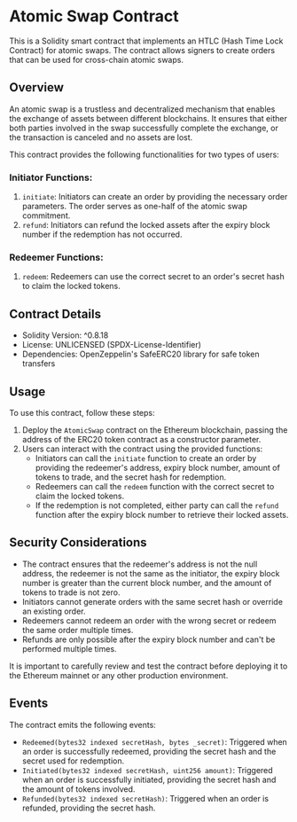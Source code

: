 # Atomic Swap Contract

This is a Solidity smart contract that implements an HTLC (Hash Time Lock Contract) for atomic swaps. The contract allows signers to create orders that can be used for cross-chain atomic swaps.

## Overview

An atomic swap is a trustless and decentralized mechanism that enables the exchange of assets between different blockchains. It ensures that either both parties involved in the swap successfully complete the exchange, or the transaction is canceled and no assets are lost.

This contract provides the following functionalities for two types of users:

### Initiator Functions:
1. `initiate`: Initiators can create an order by providing the necessary order parameters. The order serves as one-half of the atomic swap commitment.
2. `refund`: Initiators can refund the locked assets after the expiry block number if the redemption has not occurred.

### Redeemer Functions:
1. `redeem`: Redeemers can use the correct secret to an order's secret hash to claim the locked tokens.

## Contract Details

- Solidity Version: ^0.8.18
- License: UNLICENSED (SPDX-License-Identifier)
- Dependencies: OpenZeppelin's SafeERC20 library for safe token transfers

## Usage

To use this contract, follow these steps:

1. Deploy the `AtomicSwap` contract on the Ethereum blockchain, passing the address of the ERC20 token contract as a constructor parameter.
2. Users can interact with the contract using the provided functions:
   - Initiators can call the `initiate` function to create an order by providing the redeemer's address, expiry block number, amount of tokens to trade, and the secret hash for redemption.
   - Redeemers can call the `redeem` function with the correct secret to claim the locked tokens.
   - If the redemption is not completed, either party can call the `refund` function after the expiry block number to retrieve their locked assets.

## Security Considerations

- The contract ensures that the redeemer's address is not the null address, the redeemer is not the same as the initiator, the expiry block number is greater than the current block number, and the amount of tokens to trade is not zero.
- Initiators cannot generate orders with the same secret hash or override an existing order.
- Redeemers cannot redeem an order with the wrong secret or redeem the same order multiple times.
- Refunds are only possible after the expiry block number and can't be performed multiple times.

It is important to carefully review and test the contract before deploying it to the Ethereum mainnet or any other production environment.

## Events

The contract emits the following events:

- `Redeemed(bytes32 indexed secretHash, bytes _secret)`: Triggered when an order is successfully redeemed, providing the secret hash and the secret used for redemption.
- `Initiated(bytes32 indexed secretHash, uint256 amount)`: Triggered when an order is successfully initiated, providing the secret hash and the amount of tokens involved.
- `Refunded(bytes32 indexed secretHash)`: Triggered when an order is refunded, providing the secret hash.